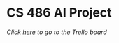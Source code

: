 # CS 486 AI Project

*Click [here](https://trello.com/invite/b/2Wdlaxlf/bcad7282d063878f5bb25b9e438caea5/chessai) to go to the Trello board*
